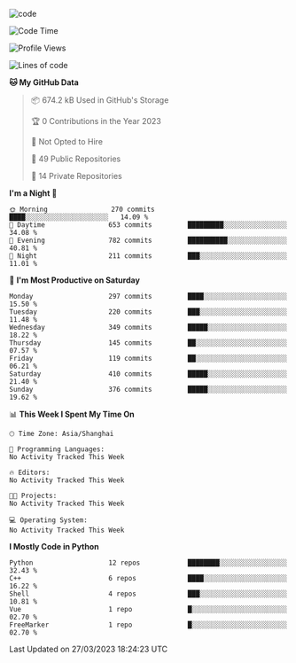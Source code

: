 
<!--
**liuyaanng/liuyaanng** is a ✨ _special_ ✨ repository because its `README.md` (this file) appears on your GitHub profile.

Here are some ideas to get you started:

- 🔭 I’m currently working on ...
- 🌱 I’m currently learning ...
- 👯 I’m looking to collaborate on ...
- 🤔 I’m looking for help with ...
- 💬 Ask me about ...
- 📫 How to reach me: ...
- 😄 Pronouns: ...
- ⚡ Fun fact: ...
-->


![code](https://cdn.jsdelivr.net/gh/liuyaanng/liuyaanng@1.0/code.gif) 

<!--START_SECTION:waka-->
![Code Time](http://img.shields.io/badge/Code%20Time-232%20hrs%2046%20mins-blue)

![Profile Views](http://img.shields.io/badge/Profile%20Views-1-blue)

![Lines of code](https://img.shields.io/badge/From%20Hello%20World%20I%27ve%20Written-14.2%20million%20lines%20of%20code-blue)

**🐱 My GitHub Data** 

> 📦 674.2 kB Used in GitHub's Storage 
 > 
> 🏆 0 Contributions in the Year 2023
 > 
> 🚫 Not Opted to Hire
 > 
> 📜 49 Public Repositories 
 > 
> 🔑 14 Private Repositories 
 > 
**I'm a Night 🦉** 

```text
🌞 Morning                270 commits         ████░░░░░░░░░░░░░░░░░░░░░   14.09 % 
🌆 Daytime                653 commits         █████████░░░░░░░░░░░░░░░░   34.08 % 
🌃 Evening                782 commits         ██████████░░░░░░░░░░░░░░░   40.81 % 
🌙 Night                  211 commits         ███░░░░░░░░░░░░░░░░░░░░░░   11.01 % 
```
📅 **I'm Most Productive on Saturday** 

```text
Monday                   297 commits         ████░░░░░░░░░░░░░░░░░░░░░   15.50 % 
Tuesday                  220 commits         ███░░░░░░░░░░░░░░░░░░░░░░   11.48 % 
Wednesday                349 commits         █████░░░░░░░░░░░░░░░░░░░░   18.22 % 
Thursday                 145 commits         ██░░░░░░░░░░░░░░░░░░░░░░░   07.57 % 
Friday                   119 commits         ██░░░░░░░░░░░░░░░░░░░░░░░   06.21 % 
Saturday                 410 commits         █████░░░░░░░░░░░░░░░░░░░░   21.40 % 
Sunday                   376 commits         █████░░░░░░░░░░░░░░░░░░░░   19.62 % 
```


📊 **This Week I Spent My Time On** 

```text
🕑︎ Time Zone: Asia/Shanghai

💬 Programming Languages: 
No Activity Tracked This Week

🔥 Editors: 
No Activity Tracked This Week

🐱‍💻 Projects: 
No Activity Tracked This Week

💻 Operating System: 
No Activity Tracked This Week
```

**I Mostly Code in Python** 

```text
Python                   12 repos            ████████░░░░░░░░░░░░░░░░░   32.43 % 
C++                      6 repos             ████░░░░░░░░░░░░░░░░░░░░░   16.22 % 
Shell                    4 repos             ███░░░░░░░░░░░░░░░░░░░░░░   10.81 % 
Vue                      1 repo              █░░░░░░░░░░░░░░░░░░░░░░░░   02.70 % 
FreeMarker               1 repo              █░░░░░░░░░░░░░░░░░░░░░░░░   02.70 % 
```




 Last Updated on 27/03/2023 18:24:23 UTC
<!--END_SECTION:waka-->
